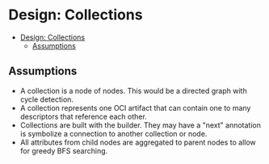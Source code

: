 Design: Collections
===
- [Design: Collections](#design-collections)
  - [Assumptions](#assumptions)


## Assumptions
- A collection is a node of nodes. This would be a directed graph with cycle detection.
- A collection represents one OCI artifact that can contain one to many descriptors that reference each other.
- Collections are built with the builder. They may have a "next" annotation is symbolize a connection to another collection or node.
- All attributes from child nodes are aggregated to parent nodes to allow for greedy BFS searching.